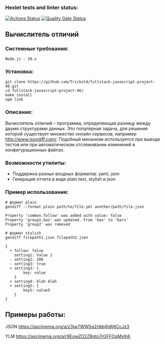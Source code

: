### Hexlet tests and linter status:
[![Actions Status](https://github.com/Trickst4/fullstack-javascript-project-46/actions/workflows/hexlet-check.yml/badge.svg)](https://github.com/Trickst4/fullstack-javascript-project-46/actions)
[![Quality Gate Status](https://sonarcloud.io/api/project_badges/measure?project=Trickst4_fullstack-javascript-project-46&metric=alert_status)](https://sonarcloud.io/summary/new_code?id=Trickst4_fullstack-javascript-project-46)

## Вычислитель отличий

### Системные требования:
```
Node.js - 20.x
```

### Установка:

```
git clone https://github.com/Trickst4/fullstack-javascript-project-46.git
cd fullstack-javascript-project-46/
make install
npm link
```

### Описание:
Вычислитель отличий – программа, определяющая разницу между двумя структурами данных. Это популярная задача, для решения которой существует множество онлайн сервисов, например http://www.jsondiff.com/. Подобный механизм используется при выводе тестов или при автоматическом отслеживании изменений в конфигурационных файлах.

### Возможности утилиты:

* Поддержка разных входных форматов: yaml, json
* Генерация отчета в виде plain text, stylish и json

### Пример использования:

```
# формат plain
gendiff --format plain path/to/file.yml another/path/file.json

Property 'common.follow' was added with value: false
Property 'group1.baz' was updated. From 'bas' to 'bars'
Property 'group2' was removed

# формат stylish
gendiff filepath1.json filepath2.json

{
  + follow: false
    setting1: Value 1
  - setting2: 200
  - setting3: true
  + setting3: {
        key: value
    }
  + setting4: blah blah
  + setting5: {
        key5: value5
    }
}
```


## Примеры работы:

JSON
https://asciinema.org/a/z3jw7WW5q2rlkbjIh8jKCcJz3

YLM
https://asciinema.org/a/r9EowZO2ZBgto7rGFFOqMxlh6
